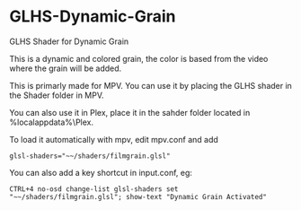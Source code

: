 # GLHS-Dynamic-Grain
GLHS Shader for Dynamic Grain


This is a dynamic and colored grain, the color is based from the video where the grain will be added.

This is primarly made for MPV. You can use it by placing the GLHS shader in the Shader folder in MPV.

You can also use it in Plex, place it in the sahder folder located in %localappdata%\Plex.

To load it automatically with mpv, edit mpv.conf and add

`glsl-shaders="~~/shaders/filmgrain.glsl"`

You can also add a key shortcut in input.conf, eg:

`CTRL+4 no-osd change-list glsl-shaders set "~~/shaders/filmgrain.glsl"; show-text "Dynamic Grain Activated"`
